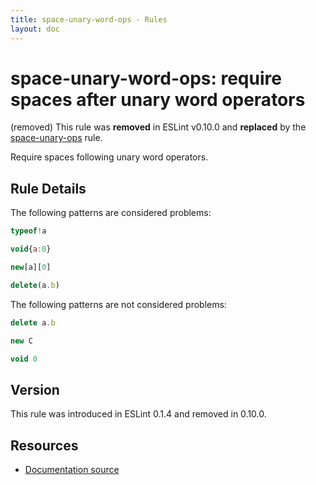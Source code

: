 ```yaml
---
title: space-unary-word-ops - Rules
layout: doc
---
```

<!-- Note: No pull requests accepted for this file. See README.md in the root directory for details. -->

# space-unary-word-ops: require spaces after unary word operators

(removed) This rule was **removed** in ESLint v0.10.0 and **replaced** by the [space-unary-ops](space-unary-ops) rule.

Require spaces following unary word operators.

## Rule Details

The following patterns are considered problems:

```js
typeof!a
```

```js
void{a:0}
```

```js
new[a][0]
```

```js
delete(a.b)
```

The following patterns are not considered problems:

```js
delete a.b
```

```js
new C
```

```js
void 0
```

## Version

This rule was introduced in ESLint 0.1.4 and removed in 0.10.0.

## Resources

* [Documentation source](https://github.com/eslint/eslint/tree/master/docs/rules/space-unary-word-ops.md)

